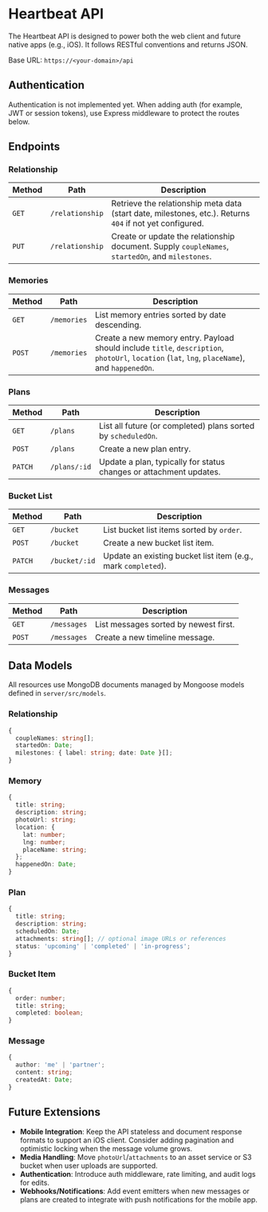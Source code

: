 # Heartbeat API

The Heartbeat API is designed to power both the web client and future native apps (e.g., iOS). It follows RESTful conventions and returns JSON.

Base URL: `https://<your-domain>/api`

## Authentication

Authentication is not implemented yet. When adding auth (for example, JWT or session tokens), use Express middleware to protect the routes below.

## Endpoints

### Relationship

| Method | Path | Description |
| ------ | ---- | ----------- |
| `GET` | `/relationship` | Retrieve the relationship meta data (start date, milestones, etc.). Returns `404` if not yet configured. |
| `PUT` | `/relationship` | Create or update the relationship document. Supply `coupleNames`, `startedOn`, and `milestones`. |

### Memories

| Method | Path | Description |
| ------ | ---- | ----------- |
| `GET` | `/memories` | List memory entries sorted by date descending. |
| `POST` | `/memories` | Create a new memory entry. Payload should include `title`, `description`, `photoUrl`, `location` (`lat`, `lng`, `placeName`), and `happenedOn`. |

### Plans

| Method | Path | Description |
| ------ | ---- | ----------- |
| `GET` | `/plans` | List all future (or completed) plans sorted by `scheduledOn`. |
| `POST` | `/plans` | Create a new plan entry. |
| `PATCH` | `/plans/:id` | Update a plan, typically for status changes or attachment updates. |

### Bucket List

| Method | Path | Description |
| ------ | ---- | ----------- |
| `GET` | `/bucket` | List bucket list items sorted by `order`. |
| `POST` | `/bucket` | Create a new bucket list item. |
| `PATCH` | `/bucket/:id` | Update an existing bucket list item (e.g., mark `completed`). |

### Messages

| Method | Path | Description |
| ------ | ---- | ----------- |
| `GET` | `/messages` | List messages sorted by newest first. |
| `POST` | `/messages` | Create a new timeline message. |

## Data Models

All resources use MongoDB documents managed by Mongoose models defined in `server/src/models`.

### Relationship

```ts
{
  coupleNames: string[];
  startedOn: Date;
  milestones: { label: string; date: Date }[];
}
```

### Memory

```ts
{
  title: string;
  description: string;
  photoUrl: string;
  location: {
    lat: number;
    lng: number;
    placeName: string;
  };
  happenedOn: Date;
}
```

### Plan

```ts
{
  title: string;
  description: string;
  scheduledOn: Date;
  attachments: string[]; // optional image URLs or references
  status: 'upcoming' | 'completed' | 'in-progress';
}
```

### Bucket Item

```ts
{
  order: number;
  title: string;
  completed: boolean;
}
```

### Message

```ts
{
  author: 'me' | 'partner';
  content: string;
  createdAt: Date;
}
```

## Future Extensions

- **Mobile Integration**: Keep the API stateless and document response formats to support an iOS client. Consider adding pagination and optimistic locking when the message volume grows.
- **Media Handling**: Move `photoUrl`/`attachments` to an asset service or S3 bucket when user uploads are supported.
- **Authentication**: Introduce auth middleware, rate limiting, and audit logs for edits.
- **Webhooks/Notifications**: Add event emitters when new messages or plans are created to integrate with push notifications for the mobile app.
